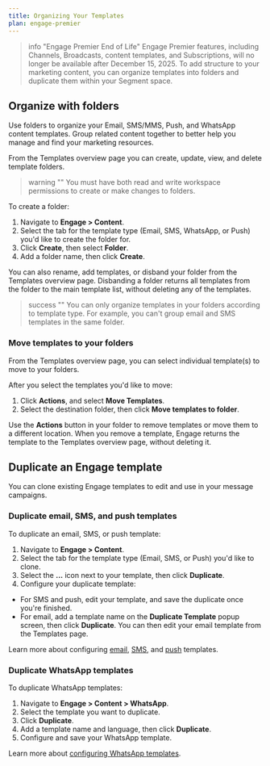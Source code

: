 ```yaml
---
title: Organizing Your Templates
plan: engage-premier
---
```

> info "Engage Premier End of Life"
> Engage Premier features, including Channels, Broadcasts, content templates, and Subscriptions, will no longer be available after December 15, 2025. 
To add structure to your marketing content, you can organize templates into folders and duplicate them within your Segment space.

## Organize with folders

Use folders to organize your Email, SMS/MMS, Push, and WhatsApp content templates. Group related content together to better help you manage and find your marketing resources.
 
From the Templates overview page you can create, update, view, and delete template folders.

> warning ""
> You must have both read and write workspace permissions to create or make changes to folders.
 

To create a folder:

1. Navigate to **Engage > Content**.
2. Select the tab for the template type (Email, SMS, WhatsApp, or Push) you'd like to create the folder for. 
3. Click **Create**, then select **Folder**.
4. Add a folder name, then click **Create**. 
 
You can also rename, add templates, or disband your folder from the Templates overview page. Disbanding a folder returns all templates from the folder to the main template list, without deleting any of the templates.

> success ""
> You can only organize templates in your folders according to template type. For example, you can't group email and SMS templates in the same folder.

### Move templates to your folders

From the Templates overview page, you can select individual template(s) to move to your folders. 

After you select the templates you'd like to move:
1. Click **Actions**, and select **Move Templates**.
2. Select the destination folder, then click **Move templates to folder**.

Use the **Actions** button in your folder to remove templates or move them to a different location. When you remove a template, Engage returns the template to the Templates overview page, without deleting it.  

## Duplicate an Engage template

You can clone existing Engage templates to edit and use in your message campaigns.

### Duplicate email, SMS, and push templates

To duplicate an email, SMS, or push template: 

1. Navigate to **Engage > Content**.
2. Select the tab for the template type (Email, SMS, or Push) you'd like to clone.
3. Select the **...** icon next to your template, then click **Duplicate**.
4. Configure your duplicate template:
- For SMS and push, edit your template, and save the duplicate once you're finished.
- For email, add a template name on the **Duplicate Template** popup screen, then click **Duplicate**. You can then edit your email template from the Templates page.

Learn more about configuring [email](/docs/engage/content/email/template/), [SMS](/docs/engage/content/sms/template/), and [push](/docs/engage/content/mobile-push/) templates.

### Duplicate WhatsApp templates

To duplicate WhatsApp templates:

1. Navigate to **Engage > Content > WhatsApp**. 
2. Select the template you want to duplicate.
3. Click **Duplicate**.
4. Add a template name and language, then click **Duplicate**. 
5. Configure and save your WhatsApp template.

Learn more about [configuring WhatsApp templates](/docs/engage/content/whatsapp/).